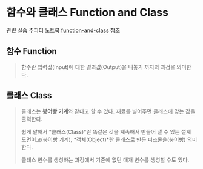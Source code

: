 # 함수와 클래스 Function and Class

관련 실습 주피터 노트북 [function-and-class](https://github.com/wonkwonlee/likelion-k-digital-training-AI/blob/main/Intro-to-Python/function-and-class.ipynb) 참조

## 함수 Function
> 함수란 입력값(Input)에 대한 결과값(Output)을 내놓기 까지의 과정을 의미한다.

## 클래스 Class
> 클래스는 **붕어빵 기계**와 같다고 할 수 있다. 재료를 넣어주면 클래스에 맞는 값을 출력한다.
>
> 쉽게 말해서 *클래스(Class)*란 똑같은 것을 계속해서 만들어 낼 수 있는 설계 도면이고(붕어빵 기계), *객체(Object)*란 클래스로 만든 피조물을(붕어빵) 의미한다.
>
> 클래스 변수를 생성하는 과정에서 기존에 없던 매개 변수를 생성할 수도 있다.

